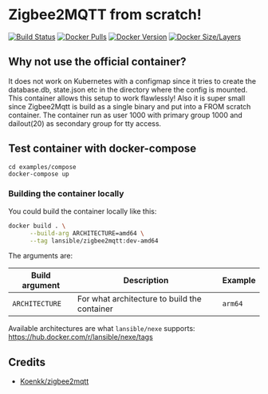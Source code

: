 # Zigbee2MQTT from scratch!
[![Build Status](https://cloud.drone.io/api/badges/LANsible/docker-zigbee2mqtt/status.svg)](https://cloud.drone.io/LANsible/docker-zigbee2mqtt)
[![Docker Pulls](https://img.shields.io/docker/pulls/lansible/zigbee2mqtt.svg)](https://hub.docker.com/r/lansible/zigbee2mqtt)
[![Docker Version](https://images.microbadger.com/badges/version/lansible/zigbee2mqtt:latest.svg)](https://microbadger.com/images/lansible/zigbee2mqtt:latest)
[![Docker Size/Layers](https://images.microbadger.com/badges/image/lansible/zigbee2mqtt:latest.svg)](https://microbadger.com/images/lansible/zigbee2mqtt:latest)

## Why not use the official container?

It does not work on Kubernetes with a configmap since it tries to create the database.db, state.json etc in the directory where the config is mounted.
This container allows this setup to work flawlessly!
Also it is super small since Zigbee2Mqtt is build as a single binary and put into a FROM scratch container.
The container run as user 1000 with primary group 1000 and dailout(20) as secondary group for tty access.

## Test container with docker-compose

```
cd examples/compose
docker-compose up
```

### Building the container locally

You could build the container locally like this:

```bash
docker build . \
      --build-arg ARCHITECTURE=amd64 \
      --tag lansible/zigbee2mqtt:dev-amd64
```
The arguments are:

| Build argument | Description                                    | Example                 |
|----------------|------------------------------------------------|-------------------------|
| `ARCHITECTURE` | For what architecture to build the container   | `arm64`                 |

Available architectures are what `lansible/nexe` supports:
https://hub.docker.com/r/lansible/nexe/tags

## Credits

* [Koenkk/zigbee2mqtt](https://github.com/Koenkk/zigbee2mqtt)